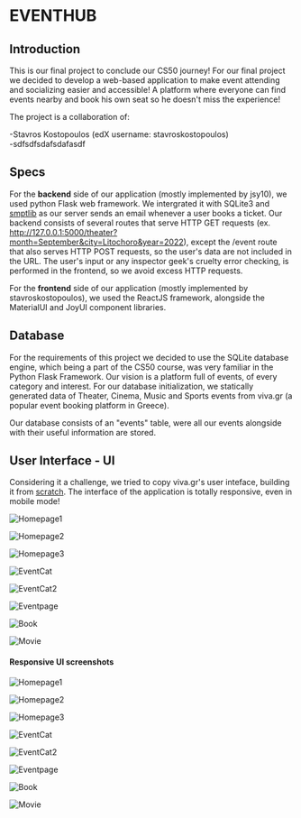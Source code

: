 # EVENTHUB

## Introduction

This is our final project to conclude our CS50 journey! For our final project we decided to develop a web-based application to make event attending and socializing easier and accessible! A platform where everyone can find events nearby and book his own seat so he doesn't miss the experience!

The project is a collaboration of:

-Stavros Kostopoulos (edX username: stavroskostopoulos) <br/>
-sdfsdfsdafsdafasdf

## Specs

For the <b>backend</b> side of our application (mostly implemented by jsy10), we used python Flask web framework. We intergrated it with SQLite3 and [smptlib](https://docs.python.org/3/library/smtplib.html) as our server sends an email whenever a user books a ticket. Our backend consists of several routes that serve HTTP GET requests (ex. http://127.0.0.1:5000/theater?month=September&city=Litochoro&year=2022), except the /event route that also serves HTTP POST requests, so the user's data are not included in the URL. The user's input or any inspector geek's cruelty error checking, is performed in the frontend, so we avoid excess HTTP requests.

For the <b>frontend</b> side of our application (mostly implemented by stavroskostopoulos), we used the ReactJS framework, alongside the MaterialUI and JoyUI component libraries.


## Database

For the requirements of this project we decided to use the SQLite database engine, which being a part of the CS50 course, was very familiar in the Python Flask Framework. Our vision is a platform full of events, of every category and interest. For our database initialization, we statically generated data of Theater, Cinema, Music and Sports events from viva.gr (a popular event booking platform in Greece).

Our database consists of an "events" table, were all our events alongside with their useful information are stored. 

## User Interface - UI

Considering it a challenge, we tried to copy viva.gr's user inteface, building it from <ins>scratch</ins>. The interface of the application is totally responsive, even in mobile mode!

![Homepage1](/ui_screenshots/homepage1.png "Homepage1")

![Homepage2](/ui_screenshots/homepage2.png "Homepage2")

![Homepage3](/ui_screenshots/homepage3.png "Homepage3")


![EventCat](/ui_screenshots/eventcategorypage.png "Event category page")

![EventCat2](/ui_screenshots/eventcategorypage2.png "Event category page 2")

![Eventpage](/ui_screenshots/eventpage.png "Event page")

![Book](/ui_screenshots/book.png "Book ticket modal")

![Movie](/ui_screenshots/movie.png "Movie page")

#### Responsive UI screenshots

![Homepage1](/ui_screenshots/responsive//homepage1.png "Homepage1")

![Homepage2](/ui_screenshots/responsive//homepage2.png "Homepage2")

![Homepage3](/ui_screenshots/responsive//homepage3.png "Homepage3")


![EventCat](/ui_screenshots/responsive//eventcategorypage.png "Event category page")

![EventCat2](/ui_screenshots/responsive//eventcategorypage2.png "Event category page 2")

![Eventpage](/ui_screenshots/responsive//eventpage.png "Event page")

![Book](/ui_screenshots/responsive//book.png "Book ticket modal")

![Movie](/ui_screenshots/responsive//movie.png "Movie page")

